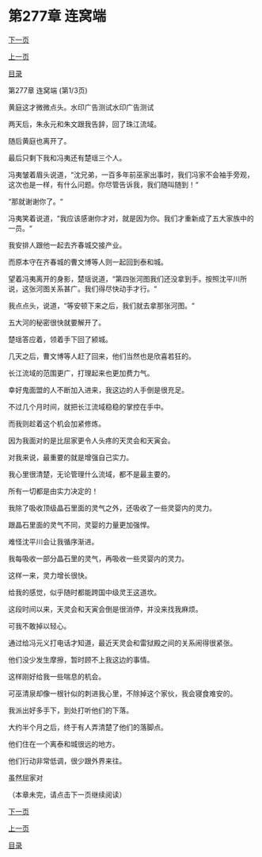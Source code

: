 <h1>第277章   连窝端</h1>
            <div><p><a href="./0829_%E7%AC%AC277%E7%AB%A0_%E8%BF%9E%E7%AA%9D%E7%AB%AF.md">下一页</a></p><p><a href="./0827_%E7%AC%AC276%E7%AB%A0_%E5%89%8D%E8%BD%A6%E4%B9%8B%E9%89%B4.md">上一页</a></p><p><a href="../">目录</a></p></div>
            <div><p>第277章   连窝端 (第1/3页)</p><p>黄庭这才微微点头。水印广告测试水印广告测试</p><p>两天后，朱永元和朱文跟我告辞，回了珠江流域。</p><p>随后黄庭也离开了。</p><p>最后只剩下我和冯夷还有楚瑶三个人。</p><p>冯夷皱着眉头说道，“沈兄弟，一百多年前巫家出事时，我们冯家不会袖手旁观，这次也是一样，有什么问题。你尽管告诉我，我们随叫随到！“</p><p>“那就谢谢你了。“</p><p>冯夷笑着说道，“我应该感谢你才对，就是因为你。我们才重新成了五大家族中的一员。“</p><p>我安排人跟他一起去齐春城交接产业。</p><p>而原本守在齐春城的曹文博等人则一起回到泰和城。</p><p>望着冯夷离开的身影，楚瑶说道，“第四张河图我们还没拿到手。按照沈平川所说，这张河图关系甚广。我们得尽快动手才行。“</p><p>我点点头，说道，“等安顿下来之后，我们就去拿那张河图。“</p><p>五大河的秘密很快就要解开了。</p><p>楚瑶答应着，领着手下回了颍城。</p><p>几天之后，曹文博等人赶了回来，他们当然也是欣喜若狂的。</p><p>长江流域的范围更广，打理起来也更加费力气。</p><p>幸好鬼面盟的人不断加入进来，我这边的人手倒是很充足。</p><p>不过几个月时间，就把长江流域稳稳的掌控在手中。</p><p>而我则趁着这个机会加紧修炼。</p><p>因为我面对的是比屈家更令人头疼的天灵会和天寅会。</p><p>对我来说，最重要的就是增强自己实力。</p><p>我心里很清楚，无论管理什么流域，都不是最主要的。</p><p>所有一切都是由实力决定的！</p><p>我除了吸收顶级晶石里面的灵气之外，还吸收了一些灵婴内的灵力。</p><p>跟晶石里面的灵气不同，灵婴的力量更加强悍。</p><p>难怪沈平川会让我循序渐进。</p><p>我每吸收一部分晶石里的灵气，再吸收一些灵婴内的灵力。</p><p>这样一来，灵力增长很快。</p><p>给我的感觉，似乎随时都能跨国中级灵王这道坎。</p><p>这段时间以来，天灵会和天寅会倒是很消停，并没来找我麻烦。</p><p>可我不敢掉以轻心。</p><p>通过给冯元义打电话才知道，最近天灵会和雷狱殿之间的关系闹得很紧张。</p><p>他们没少发生摩擦，暂时顾不上我这边的事情。</p><p>这样刚好给我一些喘息的机会。</p><p>可巫清泉却像一根针似的刺进我心里，不除掉这个家伙，我会寝食难安的。</p><p>我派出好多手下，到处打听他们的下落。</p><p>大约半个月之后，终于有人弄清楚了他们的落脚点。</p><p>他们住在一个离泰和城很远的地方。</p><p>他们行动非常低调，很少跟外界来往。</p><p>虽然屈家对</p><p>（本章未完，请点击下一页继续阅读）</p></div>
            <div><p><a href="./0829_%E7%AC%AC277%E7%AB%A0_%E8%BF%9E%E7%AA%9D%E7%AB%AF.md">下一页</a></p><p><a href="./0827_%E7%AC%AC276%E7%AB%A0_%E5%89%8D%E8%BD%A6%E4%B9%8B%E9%89%B4.md">上一页</a></p><p><a href="../">目录</a></p></div>